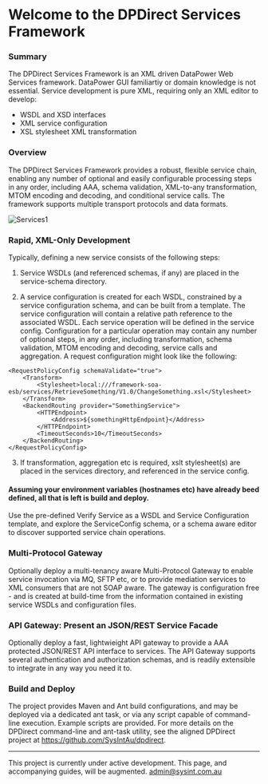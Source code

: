 # Welcome to the DPDirect Services Framework

### Summary
The DPDirect Services Framework is an XML driven DataPower Web Services framework.
DataPower GUI familiartiy or domain knowledge is not essential. Service development is pure XML, requiring only an XML editor to develop:
- WSDL and XSD interfaces
- XML service configuration
- XSL stylesheet XML transformation

### Overview
The DPDirect Services Framework provides a robust, flexible service chain, enabling any number of optional and easily configurable processing steps in any order, including AAA, schema validation, XML-to-any transformation, MTOM encoding and decoding, and conditional service calls. The framework supports multiple transport protocols and data formats.


![Services1](https://github.com/mqsysadmin/DPDirectServicesFramework/blob/master/distribution/doc/images/xmlservices.png)

### Rapid, XML-Only Development ###
Typically, defining a new service consists of the following steps:

1) Service WSDLs (and referenced schemas, if any) are placed in the service-schema directory.

2) A service configuration is created for each WSDL, constrained by a service configuration schema, and can be built from a template. The service configuration will contain a relative path reference to the associated WSDL. Each service operation will be defined in the service config. Configuration for a particular operation may contain any number of optional steps, in any order, including transformation, schema validation, MTOM encoding and decoding, service calls and aggregation. A request configuration might look like the following:
~~~
<RequestPolicyConfig schemaValidate="true">
	<Transform>
		<Stylesheet>local:///framework-soa-esb/services/RetrieveSomething/V1.0/ChangeSomething.xsl</Stylesheet>
	</Transform>
	<BackendRouting provider="SomethingService">
		<HTTPEndpoint>
			<Address>${somethingHttpEndpoint}</Address>
		</HTTPEndpoint>
		<TimeoutSeconds>10</TimeoutSeconds>
	</BackendRouting>
</RequestPolicyConfig>
~~~
3) If transformation, aggregation etc is required, xslt stylesheet(s) are placed in the services directory, and referenced in the service config.

#### Assuming your environment variables (hostnames etc) have already beed defined, all that is left is build and deploy. ####

Use the pre-defined Verify Service as a WSDL and Service Configuration template, and explore the ServiceConfig schema, or a schema aware editor to discover supported service chain operations.

### Multi-Protocol Gateway ###

Optionally deploy a multi-tenancy aware Multi-Protocol Gateway to enable service invocation via MQ, SFTP etc, or to provide mediation services to XML consumers that are not SOAP aware. The gateway is configuration free - and is created at build-time from the information contained in existing service WSDLs and configuration files.

### API Gateway: Present an JSON/REST Service Facade ###

Optionally deploy a fast, lightwieight API gateway to provide a AAA protected JSON/REST API interface to services. The API Gateway supports several authentication and authorization schemas, and is readily extensible to integrate in any way you need it to.

### Build and Deploy ###

The project provides Maven and Ant build configurations, and may be deployed via a dedicated ant task, or via any script capable of command-line execution. Example scripts are provided. For more details on the DPDirect command-line and ant-task utility, see the aligned DPDirect project at https://github.com/SysIntAu/dpdirect.

---------------------------------------------



This project is currently under active development. This page, and accompanying guides, will be augmented. admin@sysint.com.au
